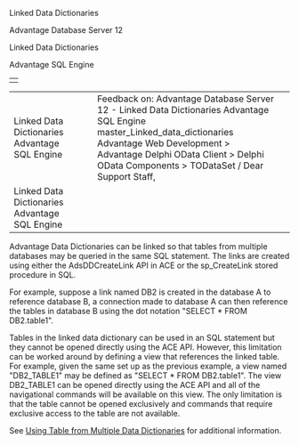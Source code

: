 Linked Data Dictionaries




Advantage Database Server 12  

Linked Data Dictionaries

Advantage SQL Engine

|  |
| --- |
|  |

|  |  |  |  |  |
| --- | --- | --- | --- | --- |
| Linked Data Dictionaries  Advantage SQL Engine |  |  | Feedback on: Advantage Database Server 12 - Linked Data Dictionaries Advantage SQL Engine master\_Linked\_data\_dictionaries Advantage Web Development > Advantage Delphi OData Client > Delphi OData Components > TODataSet / Dear Support Staff, |  |
| Linked Data Dictionaries  Advantage SQL Engine |  |  |  |  |

Advantage Data Dictionaries can be linked so that tables from multiple databases may be queried in the same SQL statement. The links are created using either the AdsDDCreateLink API in ACE or the sp\_CreateLink stored procedure in SQL.

For example, suppose a link named DB2 is created in the database A to reference database B, a connection made to database A can then reference the tables in database B using the dot notation "SELECT \* FROM DB2.table1".

Tables in the linked data dictionary can be used in an SQL statement but they cannot be opened directly using the ACE API. However, this limitation can be worked around by defining a view that references the linked table. For example, given the same set up as the previous example, a view named "DB2\_TABLE1" may be defined as "SELECT \* FROM DB2.table1". The view DB2\_TABLE1 can be opened directly using the ACE API and all of the navigational commands will be available on this view. The only limitation is that the table cannot be opened exclusively and commands that require exclusive access to the table are not available.

See [Using Table from Multiple Data Dictionaries](master_using_tables_from_multiple_data_dictionaries.htm) for additional information.